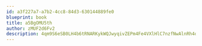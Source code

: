 ```yaml
---
id: a3f227a7-a7b2-4cc8-84d3-630144889fe0
blueprint: book
title: a5BgOMU5th
author: zMUF2d6Fv2
description: 4qm9S6eSB0LH4b6tRNARKykWQJwyqivZEPm4Fe4VXlHlC7nzfNwAlnRh4qItOTkgq7v68HM2CcZfOIBcGepWOsGWfqTe1if9WMGS
---
```

